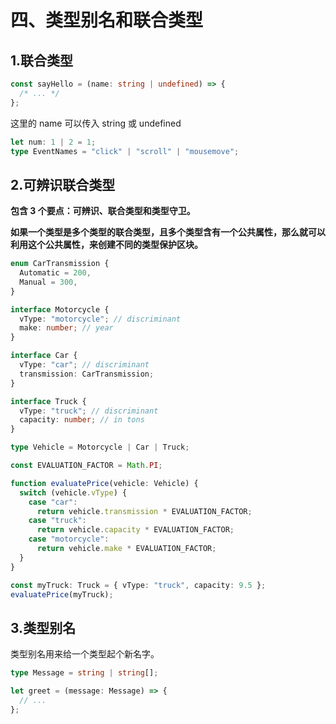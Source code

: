 # 四、类型别名和联合类型

## 1.联合类型

```ts
const sayHello = (name: string | undefined) => {
  /* ... */
};
```

这里的 name 可以传入 string 或 undefined

```ts
let num: 1 | 2 = 1;
type EventNames = "click" | "scroll" | "mousemove";
```

## 2.可辨识联合类型

**包含 3 个要点：可辨识、联合类型和类型守卫。**

**如果一个类型是多个类型的联合类型，且多个类型含有一个公共属性，那么就可以利用这个公共属性，来创建不同的类型保护区块。**

```ts
enum CarTransmission {
  Automatic = 200,
  Manual = 300,
}

interface Motorcycle {
  vType: "motorcycle"; // discriminant
  make: number; // year
}

interface Car {
  vType: "car"; // discriminant
  transmission: CarTransmission;
}

interface Truck {
  vType: "truck"; // discriminant
  capacity: number; // in tons
}

type Vehicle = Motorcycle | Car | Truck;

const EVALUATION_FACTOR = Math.PI;

function evaluatePrice(vehicle: Vehicle) {
  switch (vehicle.vType) {
    case "car":
      return vehicle.transmission * EVALUATION_FACTOR;
    case "truck":
      return vehicle.capacity * EVALUATION_FACTOR;
    case "motorcycle":
      return vehicle.make * EVALUATION_FACTOR;
  }
}

const myTruck: Truck = { vType: "truck", capacity: 9.5 };
evaluatePrice(myTruck);
```

## 3.类型别名

类型别名用来给一个类型起个新名字。

```ts
type Message = string | string[];

let greet = (message: Message) => {
  // ...
};
```
